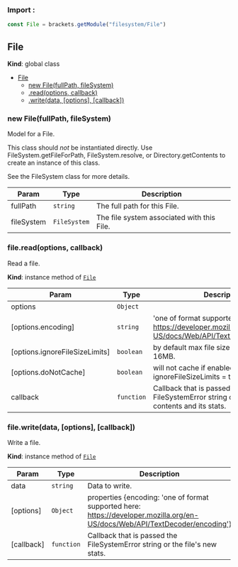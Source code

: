 ### Import :
```js
const File = brackets.getModule("filesystem/File")
```

<a name="File"></a>

## File
**Kind**: global class  

* [File](#File)
    * [new File(fullPath, fileSystem)](#new_File_new)
    * [.read(options, callback)](#File+read)
    * [.write(data, [options], [callback])](#File+write)

<a name="new_File_new"></a>

### new File(fullPath, fileSystem)
Model for a File.

This class should *not* be instantiated directly. Use FileSystem.getFileForPath,
FileSystem.resolve, or Directory.getContents to create an instance of this class.

See the FileSystem class for more details.


| Param | Type | Description |
| --- | --- | --- |
| fullPath | <code>string</code> | The full path for this File. |
| fileSystem | <code>FileSystem</code> | The file system associated with this File. |

<a name="File+read"></a>

### file.read(options, callback)
Read a file.

**Kind**: instance method of [<code>File</code>](#File)  

| Param | Type | Description |
| --- | --- | --- |
| options | <code>Object</code> |  |
| [options.encoding] | <code>string</code> | 'one of format supported here:        https://developer.mozilla.org/en-US/docs/Web/API/TextDecoder/encoding' |
| [options.ignoreFileSizeLimits] | <code>boolean</code> | by default max file size that can be read is 16MB. |
| [options.doNotCache] | <code>boolean</code> | will not cache if enabled. Auto-enabled if ignoreFileSizeLimits = true |
| callback | <code>function</code> | Callback that is passed the              FileSystemError string or the file's contents and its stats. |

<a name="File+write"></a>

### file.write(data, [options], [callback])
Write a file.

**Kind**: instance method of [<code>File</code>](#File)  

| Param | Type | Description |
| --- | --- | --- |
| data | <code>string</code> | Data to write. |
| [options] | <code>Object</code> | properties \{encoding: 'one of format supported here: https://developer.mozilla.org/en-US/docs/Web/API/TextDecoder/encoding'} |
| [callback] | <code>function</code> | Callback that is passed the              FileSystemError string or the file's new stats. |

